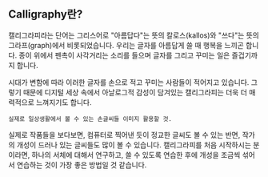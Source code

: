 ## Calligraphy란?


캘리그라피라는 단어는 그리스어로 "아름답다"는 뜻의 칼로스(kallos)와 "쓰다"는 뜻의 그라프(graph)에서 비롯되었습니다. 우리는 글자를 아름답게 쓸 때 행복을 느끼곤 합니다. 종이 위에서 펜촉이 사각거리는 소리를 들으며 글자를 그리고 꾸미는 일은 즐겁기까지 합니다.

시대가 변함에 따라 이러한 글자를 손으로 적고 꾸미는 사람들이 적어지고 있습니다. 그렇기 때문에 디지털 세상 속에서 아날로그적 감성이 담겨있는 캘리그라피는 더욱 더 매력적으로 느껴지기도 합니다. 

```
실제로 일상생활에서 볼 수 있는 손글씨들 이미지 활용할 것.
```

실제로 작품들을 보다보면, 컴퓨터로 찍어낸 듯이 정교한 글씨도 볼 수 있는 반면, 작가의 개성이 드러나 있는 글씨들도 많이 볼 수 있습니다. 캘리그라피를 처음 시작하시는 분이라면, 하나의 서체에 대해서 연구하고, 쓸 수 있도록 연습한 후에 개성을 조금씩 섞어서 연습하는 것이 가장 좋은 방법일 것 같습니다.